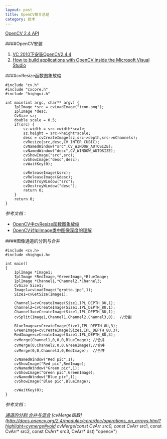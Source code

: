 ```yaml
---
layout: post
title: OpenCV相关总结
category: 技术
---
```


[OpenCV 2.4 API](http://docs.opencv.org/2.4/index.html "Markdown")

####OpenCV安装
1. [VC 2010下安装OpenCV2.4.4](http://wiki.opencv.org.cn/index.php/VC_2010下安装OpenCV2.4.4 "Markdown")
2. [How to build applications with OpenCV inside the Microsoft Visual Studio](http://www.opencv.org.cn/opencvdoc/2.3.2/html/doc/tutorials/introduction/windows_visual_studio_Opencv/windows_visual_studio_Opencv.html#windows-visual-studio-how-to "Markdown")

####cvResize函数图象放缩

```
#include "cv.h"
#include "cxcore.h"
#include "highgui.h"

int main(int argc, char** argv) {  
    IplImage *src = cvLoadImage("icon.png");  
    IplImage *desc;  
    CvSize sz;  
    double scale = 0.5;  
    if(src) {
        sz.width = src->width*scale;  
        sz.height = src->height*scale;  
        desc = cvCreateImage(sz,src->depth,src->nChannels);  
        cvResize(src,desc,CV_INTER_CUBIC);  
        cvNamedWindow("src",CV_WINDOW_AUTOSIZE);  
        cvNamedWindow("desc",CV_WINDOW_AUTOSIZE);  
        cvShowImage("src",src);  
        cvShowImage("desc",desc);  
        cvWaitKey(0);  
  
        cvReleaseImage(&src);  
        cvReleaseImage(&desc);  
        cvDestroyWindow("src");  
        cvDestroyWindow("desc");  
        return 0;  
    }  
    return 0;  
}  
```

*参考文档*：

* [OpenCV中cvResize函数图象放缩](http://blog.sina.com.cn/s/blog_59fabe030101ikts.html "Markdown")
* [OpenCV对IplImage类中图像深度的理解](http://m.blog.csdn.net/blog/tangshuai8888/43410571 "Markdown")

####图像通道的分割与合并

```
#include <cv.h>
#include <highgui.h>

int main()
{
    IplImage *Image1;
    IplImage *RedImage,*GreenImage,*BlueImage;
    IplImage *Channel1,*Channel2,*Channel3;
    CvSize Size1;
    Image1=cvLoadImage("grotto.jpg",1);
    Size1=cvGetSize(Image1);

    Channel1=cvCreateImage(Size1,IPL_DEPTH_8U,1);
    Channel2=cvCreateImage(Size1,IPL_DEPTH_8U,1);
    Channel3=cvCreateImage(Size1,IPL_DEPTH_8U,1);
    cvSplit(Image1,Channel1,Channel2,Channel3,0);  //分割

    BlueImage=cvCreateImage(Size1,IPL_DEPTH_8U,3);
    GreenImage=cvCreateImage(Size1,IPL_DEPTH_8U,3);
    RedImage=cvCreateImage(Size1,IPL_DEPTH_8U,3);
    cvMerge(Channel1,0,0,0,BlueImage); //合并
    cvMerge(0,Channel2,0,0,GreenImage);//合并
    cvMerge(0,0,Channel3,0,RedImage);  //合并

    cvNamedWindow("Red pic",1);
    cvShowImage("Red pic",RedImage);
    cvNamedWindow("Green pic",1);
    cvShowImage("Green pic",GreenImage);
    cvNamedWindow("Blue pic",1);
    cvShowImage("Blue pic",BlueImage);

    cvWaitKey(0);
}
```

*参考文档*：

*[通道的分割,合并与混合](http://yester-place.blogspot.com/2008/07/blog-post_20.html "opencv")
*[cvMerge函数](http://docs.opencv.org/2.4/modules/core/doc/operations_on_arrays.html?highlight=cvmerge#void cvMerge(const CvArr* src0, const CvArr* src1, const CvArr* src2, const CvArr* src3, CvArr* dst) "opencv")
